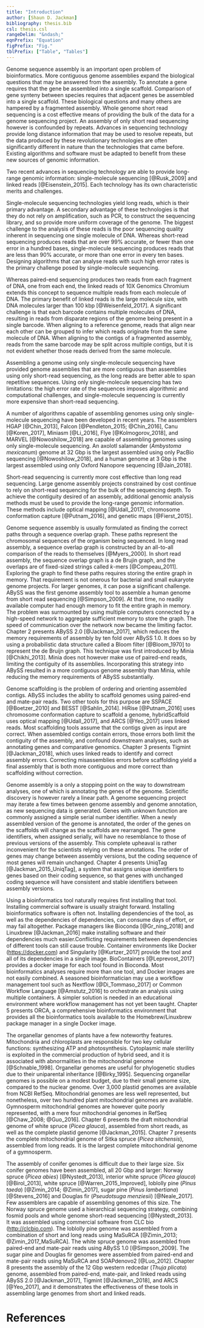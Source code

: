 ```yaml
---
title: "Introduction"
author: [Shaun D. Jackman]
bibliography: thesis.bib
csl: thesis.csl
rangeDelim: "&ndash;"
eqnPrefix: "Equation"
figPrefix: "Fig."
tblPrefix: ["Table", "Tables"]
---
```


Genome sequence assembly is an important open problem of bioinformatics. More contiguous genome assemblies expand the biological questions that may be answered from the assembly. To annotate a gene requires that the gene be assembled into a single scaffold. Comparison of gene synteny between species requires that adjacent genes be assembled into a single scaffold. These biological questions and many others are hampered by a fragmented assembly. Whole genome short read sequencing is a cost effective means of providing the bulk of the data for a genome sequencing project. An assembly of only short read sequencing however is confounded by repeats. Advances in sequencing technology provide long distance information that may be used to resolve repeats, but the data produced by these revolutionary technologies are often significantly different in nature than the technologies that came before. Existing algorithms and software must be adapted to benefit from these new sources of genomic information.

Two recent advances in sequencing technology are able to provide long-range genomic information: single-molecule sequencing [@Rusk_2009] and linked reads [@Eisenstein_2015]. Each technology has its own characteristic merits and challenges.

Single-molecule sequencing technologies yield long reads, which is their primary advantage. A secondary advantage of these technologies is that they do not rely on amplification, such as PCR, to construct the sequencing library, and so provide more uniform coverage of the genome. The biggest challenge to the analysis of these reads is the poor sequencing quality inherent in sequencing one single molecule of DNA. Whereas short-read sequencing produces reads that are over 99% accurate, or fewer than one error in a hundred bases, single-molecule sequencing produces reads that are less than 90% accurate, or more than one error in every ten bases. Designing algorithms that can analyse reads with such high error rates is the primary challenge posed by single-molecule sequencing.

Whereas paired-end sequencing produces two reads from each fragment of DNA, one from each end, the linked reads of 10X Genomics Chromium extends this concept to sequence multiple reads from each molecule of DNA. The primary benefit of linked reads is the large molecule size, with DNA molecules larger than 100 kbp [@Weisenfeld_2017]. A significant challenge is that each barcode contains multiple molecules of DNA, resulting in reads from disparate regions of the genome being present in a single barcode. When aligning to a reference genome, reads that align near each other can be grouped to infer which reads originate from the same molecule of DNA. When aligning to the contigs of a fragmented assembly, reads from the same barcode may be split across multiple contigs, but it is not evident whether those reads derived from the same molecule.

Assembling a genome using only single-molecule sequencing have provided genome assemblies that are more contiguous than assemblies using only short-read sequencing, as the long reads are better able to span repetitive sequences. Using only single-molecule sequencing has two limitations: the high error rate of the sequences imposes algorithmic and computational challenges, and single-molecule sequencing is currently more expensive than short-read sequencing.

A number of algorithms capable of assembling genomes using only single-molecule sequencing have been developed in recent years. The assemblers HGAP [@Chin_2013], Falcon [@Pendleton_2015; @Chin_2016], Canu [@Koren_2017], Miniasm [@Li_2016], Flye [@Kolmogorov_2018], and MARVEL [@Nowoshilow_2018] are capable of assembling genomes using only single-molecule sequencing. An axolotl salamander (*Ambystoma mexicanum*) genome at 32 Gbp is the largest assembled using only PacBio sequencing [@Nowoshilow_2018], and a human genome at 3 Gbp is the largest assembled using only Oxford Nanopore sequencing [@Jain_2018].

Short-read sequencing is currently more cost effective than long read sequencing. Large genome assembly projects constrained by cost continue to rely on short-read sequencing for the bulk of the sequencing depth. To achieve the contiguity desired of an assembly, additional genomic analysis methods must be used to provide the long-range genomic information. These methods include optical mapping [@Udall_2017], chromosome conformation capture [@Putnam_2016], and genetic maps [@Fierst_2015].

Genome sequence assembly is usually formulated as finding the correct paths through a sequence overlap graph. These paths represent the chromosomal sequences of the organism being sequenced. In long read assembly, a sequence overlap graph is constructed by an all-to-all comparison of the reads to themselves [@Myers_2000]. In short read assembly, the sequence overlap graph is a de Brujin graph, and the overlaps are of fixed-sized strings called *k*-mers [@Compeau_2011]. Exploring the graph to find these paths requires storing the entire graph in memory. That requirement is not onerous for bacterial and small eukaryote genome projects. For larger genomes, it can pose a significant challenge. ABySS was the first genome assembly tool to assemble a human genome from short read sequencing [@Simpson_2009]. At that time, no readily available computer had enough memory to fit the entire graph in memory. The problem was surmounted by using multiple computers connected by a high-speed network to aggregate sufficient memory to store the graph. The speed of communication over the network now became the limiting factor. Chapter 2 presents ABySS 2.0 [@Jackman_2017], which reduces the memory requirements of assembly by ten fold over ABySS 1.0. It does so by using a probabilistic data structure called a Bloom filter [@Bloom_1970] to represent the de Bruijn graph. This technique was first introduced by Minia [@Chikhi_2013]. Minia does not however make use of paired-end reads, limiting the contiguity of its assemblies. Incorporating this strategy into ABySS resulted in a more contiguous genome assembly than Minia, while reducing the memory requirements of ABySS substantially.

Genome scaffolding is the problem of ordering and orienting assembled contigs. ABySS includes the ability to scaffold genomes using paired-end and mate-pair reads. Two other tools for this purpose are SSPACE [@Boetzer_2010] and BESST [@Sahlin_2014]. HiRise [@Putnam_2016] uses chromosome conformation capture to scaffold a genome, hybridScaffold uses optical mapping [@Udall_2017], and ARCS [@Yeo_2017] uses linked reads. Most scaffolding tools assume that the contigs given as input are correct. When assembled contigs contain errors, those errors both limit the contiguity of the assembly, and confound downstream analyses, such as annotating genes and comparative genomics. Chapter 3 presents Tigmint [@Jackman_2018], which uses linked reads to identify and correct assembly errors. Correcting misassemblies errors before scaffolding yield a final assembly that is both more contiguous and more correct than scaffolding without correction.

Genome assembly is a only a stopping point on the way to downstream analyses, one of which is annotating the genes of the genome. Scientific discovery is however rarely a linear path. A genome sequencing project may iterate a few times between genome assembly and genome annotation, as new sequencing data is generated. Genes with unknown function are commonly assigned a simple serial number identifier. When a newly assembled version of the genome is annotated, the order of the genes on the scaffolds will change as the scaffolds are rearranged. The gene identifiers, when assigned serially, will have no resemblance to those of previous versions of the assembly. This complete upheaval is rather inconvenient for the scientists relying on these annotations. The order of genes may change between assembly versions, but the coding sequence of most genes will remain unchanged. Chapter 4 presents UniqTag [@Jackman_2015_UniqTag], a system that assigns unique identifiers to genes based on their coding sequence, so that genes with unchanged coding sequence will have consistent and stable identifiers between assembly versions.

Using a bioinformatics tool naturally requires first installing that tool. Installing commercial software is usually straight forward. Installing bioinformatics software is often not. Installing dependencies of the tool, as well as the dependencies of dependencies, can consume days of effort, or may fail altogether. Package managers like Bioconda [@Gr_ning_2018] and Linuxbrew [@Jackman_2016] make installing software and their dependencies much easier.Conflicting requirements between dependencies of different tools can still cause trouble. Container environments like Docker (<https://docker.com>) and Singularity [@Kurtzer_2017] provide the tool and all of its dependencies in a single image. BioContainers [@Leprevost_2017] provides a docker image for each tool found in Bioconda. Most bioinformatics analyses require more than one tool, and Docker images are not easily combined. A seasoned bioinformatician may use a workflow management tool such as Nextflow [@Di_Tommaso_2017] or Common Workflow Language [@Amstutz_2016] to orchestrate an analysis using multiple containers. A simpler solution is needed in an educational environment where workflow management has not yet been taught. Chapter 5 presents ORCA, a comprehensive bioinformatics environment that provides all the bioinformatics tools available to the Homebrew/Linuxbrew package manager in a single Docker image.

The organellar genomes of plants have a few noteworthy features. Mitochondria and chloroplasts are responsible for two key cellular functions: synthesizing ATP and photosynthesis. Cytoplasmic male sterility is exploited in the commercial production of hybrid seed, and it is associated with abnormalities in the mitochondrial genome [@Schnable_1998]. Organellar genomes are useful for phylogenetic studies due to their uniparental inheritance [@Birky_1995]. Sequencing organellar genomes is possible on a modest budget, due to their small genome size, compared to the nuclear genome.
Over 3,000 plastid genomes are available from NCBI RefSeq. Mitochondrial genomes are less well represented, but nonetheless, over two hundred plant mitochondrial genomes are available. Gymnosperm mitochondrial genomes are however quite poorly represented, with a mere four mitochondrial genomes in RefSeq [@Chaw_2008; @Guo_2016]. Chapter 6 presents the draft mitochondrial genome of white spruce (*Picea glauca*), assembled from short reads, as well as the complete plastid genome [@Jackman_2015]. Chapter 7 presents the complete mitochondrial genome of Sitka spruce (*Picea sitchensis*), assembled from long reads. It is the largest complete mitochondrial genome of a gymnosperm.

The assembly of conifer genomes is difficult due to their large size. Six conifer genomes have been assembled, all 20 Gbp and larger: Norway spruce (*Picea abies*) [@Nystedt_2013], interior white spruce (*Picea glauca*) [@Birol_2013], white spruce [@Warren_2015_Improved], loblolly pine (*Pinus taeda*) [@Zimin_2014; @Zimin_2017], sugar pine (*Pinus lambertiana*) [@Stevens_2016] and Douglas fir (*Pseudotsuga menziesii*) [@Neale_2017]. Few assemblers are capable of assembling genomes of this size. The Norway spruce genome used a hierarchical sequencing strategy, combining fosmid pools and whole genome short-read sequencing [@Nystedt_2013]. It was assembled using commercial software from CLC bio (<http://clcbio.com>). The loblolly pine genome was assembled from a combination of short and long reads using MaSuRCA [@Zimin_2013; @Zimin_2017_MaSuRCA]. The white spruce genome was assembled from paired-end and mate-pair reads using ABySS 1.0 [@Simpson_2009]. The sugar pine and Douglas fir genomes were assembled from paired-end and mate-pair reads using MaSuRCA and SOAPdenovo2 [@Luo_2012]. Chapter 8 presents the assembly of the 12 Gbp western redcedar (*Thuja plicata*) genome, assembled from paired-end, mate-pair, and linked reads using ABySS 2.0 [@Jackman_2017], Tigmint [@Jackman_2018], and ARCS [@Yeo_2017], and it demonstrates the effectiveness of these tools in assembling large genomes from short and linked reads.

# References
